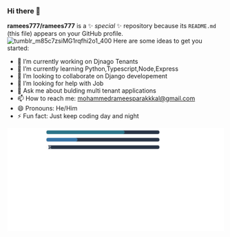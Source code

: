 ### Hi there 👋

**ramees777/ramees777** is a ✨ _special_ ✨ repository because its `README.md` (this file) appears on your GitHub profile.
![tumblr_m85c7zsiMG1rqfhi2o1_400](https://user-images.githubusercontent.com/77093090/152725408-5a2f76d5-5384-40ca-b548-1a28fdba0617.gif)
Here are some ideas to get you started:

- 🔭 I’m currently working on Djnago Tenants
- 🌱 I’m currently learning Python,Typescript,Node,Express
- 👯 I’m looking to collaborate on Django developement
- 🤔 I’m looking for help with Job
- 💬 Ask me about bulding multi tenant applications
- 📫 How to reach me: mohammedrameesparakkkal@gmail.com
- 😄 Pronouns: He/Him
- ⚡ Fun fact: Just keep coding day and night

![any](https://github.com/ramees777/docsium-bot/blob/main/lib/template.svg)
